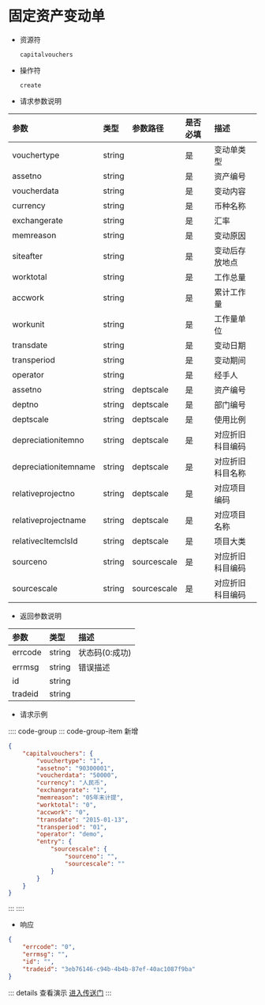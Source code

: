 # 固定资产变动单

- 资源符

  `capitalvouchers`
  
- 操作符

  `create`

- 请求参数说明

|参数|类型|参数路径|是否必填|描述|
|:-|:-|:-|:-|:-|
|vouchertype|string||是|变动单类型|
|assetno|string||是|资产编号|
|voucherdata|string||是|变动内容|
|currency|string||是|币种名称|
|exchangerate|string||是|汇率|
|memreason|string||是|变动原因|
|siteafter|string||是|变动后存放地点|
|worktotal|string||是|工作总量|
|accwork|string||是|累计工作量|
|workunit|string||是|工作量单位|
|transdate|string||是|变动日期|
|transperiod|string||是|变动期间|
|operator|string||是|经手人|
|assetno|string|deptscale|是|资产编号|
|deptno|string|deptscale|是|部门编号|
|deptscale|string|deptscale|是|使用比例|
|depreciationitemno|string|deptscale|是|对应折旧科目编码|
|depreciationitemname|string|deptscale|是|对应折旧科目名称|
|relativeprojectno|string|deptscale|是|对应项目编码|
|relativeprojectname|string|deptscale|是|对应项目名称|
|relativecItemclsId|string|deptscale|是|项目大类|
|sourceno|string|sourcescale|是|对应折旧科目编码|
|sourcescale|string|sourcescale|是|对应折旧科目编码|

- 返回参数说明

|参数|类型|描述|
|:-|:-|:-|
|errcode|string|状态码(0:成功)|
|errmsg|string|错误描述|
|id|string||
|tradeid|string||

- 请求示例

:::: code-group
::: code-group-item 新增

```json
{
    "capitalvouchers": {
        "vouchertype": "1",
        "assetno": "90300001",
        "voucherdata": "50000",
        "currency": "人民币",
        "exchangerate": "1",
        "memreason": "05年末计提",
        "worktotal": "0",
        "accwork": "0",
        "transdate": "2015-01-13",
        "transperiod": "01",
        "operator": "demo",
        "entry": {
            "sourcescale": {
                "sourceno": "",
                "sourcescale": ""
            }
        }
    }
}
```

:::
::::

- 响应

```json
{
    "errcode": "0",
    "errmsg": "",
    "id": "",
    "tradeid": "3eb76146-c94b-4b4b-87ef-40ac1087f9ba"
}
```

::: details 查看演示
[进入传送门](/images/erp/gif/capitalvouchers.gif)
:::
